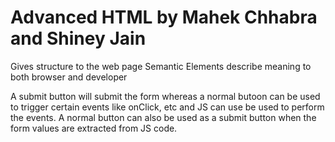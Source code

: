 # Advanced HTML by Mahek Chhabra and Shiney Jain
Gives structure to the web page
Semantic Elements describe meaning to both browser and developer

A submit button will submit the form whereas a normal butoon can be used to trigger certain events like onClick, etc and JS can use be used to perform the events. 
A normal button can also be used as a submit button when the form values are extracted from JS code.

